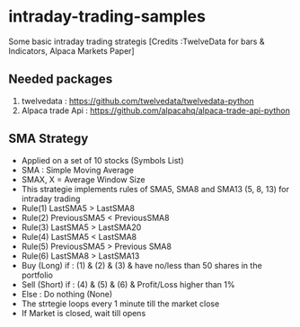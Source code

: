 # intraday-trading-samples
Some basic intraday trading strategis [Credits :TwelveData for bars & Indicators, Alpaca Markets Paper]

## Needed packages
1. twelvedata : https://github.com/twelvedata/twelvedata-python
2. Alpaca trade Api : https://github.com/alpacahq/alpaca-trade-api-python

## SMA Strategy
- Applied on a set of 10 stocks (Symbols List)
- SMA : Simple Moving Average
- SMAX, X = Average Window Size
- This strategie implements rules of SMA5, SMA8 and SMA13 (5, 8, 13) for intraday trading
- Rule(1) LastSMA5 > LastSMA8
- Rule(2) PreviousSMA5 < PreviousSMA8
- Rule(3) LastSMA5 > LastSMA20
- Rule(4) LastSMA5 < LastSMA8
- Rule(5) PreviousSMA5 > Previous SMA8
- Rule(6) LastSMA8 > LastSMA13
- Buy (Long) if : (1) & (2) & (3) & have no/less than 50 shares in the portfolio
- Sell (Short) if : (4) & (5) & (6) & Profit/Loss higher than 1%
- Else : Do nothing (None)
- The strtegie loops every 1 minute till the market close
- If Market is closed, wait till opens
